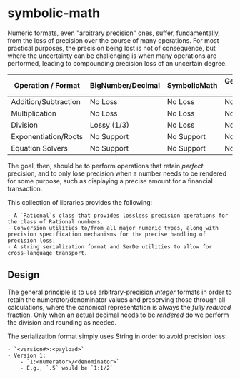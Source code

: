 symbolic-math
=============

Numeric formats, even "arbitrary precision" ones, suffer, fundamentally, from the loss of precision over the course of many operations.  For most practical purposes, the precision being lost is not of consequence, but where the uncertainty can be challenging is when many operations are performed, leading to compounding precision loss of an uncertain degree.

|  Operation / Format  | BigNumber/Decimal | SymbolicMath | Generalized CAS |
|----------------------|-------------------|--------------|-----------------|
| Addition/Subtraction | No Loss           | No Loss      | No Loss         |
| Multiplication       | No Loss           | No Loss      | No Loss         |
| Division             | Lossy (1/3)       | No Loss      | No Loss         |
| Exponentiation/Roots | No Support        | No Support   | No Loss         |
| Equation Solvers     | No Support        | No Support   | No Loss         |

The goal, then, should be to perform operations that retain *perfect* precision, and to only lose precision when a number needs to be rendered for some purpose, such as displaying a precise amount for a financial transaction.

This collection of libraries provides the following:

    - A `Rational`s class that provides lossless precision operations for the class of Rational numbers.
    - Conversion utilities to/from all major numeric types, along with precision specification mechanisms for the precise handling of precision loss.
    - A string serialization format and SerDe utilities to allow for cross-language transport.


## Design

The general principle is to use arbitrary-precision *integer* formats in order to retain the numerator/denominator values and preserving those through all calculations, where the canonical representation is always the *fully reduced* fraction.  Only when an actual decimal needs to be *rendered* do we perform the division and rounding as needed.

The serialization format simply uses String in order to avoid precision loss:

    - `<version#>:<payload>`
    - Version 1:
        - `1:<numerator>/<denominator>`
        - E.g., `.5` would be `1:1/2`
